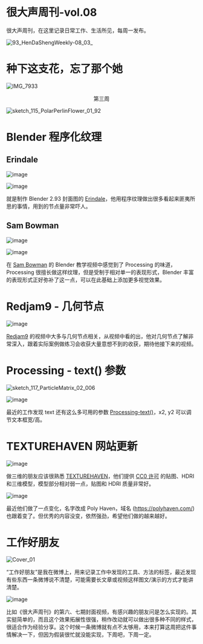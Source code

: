 # 很大声周刊-vol.08
很大声周刊，在这里记录日常工作、生活所见，每周一发布。

![93_HenDaShengWeekly-08_03_](https://user-images.githubusercontent.com/20842136/123507439-ef6b6580-d69b-11eb-95ba-7eb3c82942cb.png)

# 种下这支花，忘了那个她
![IMG_7933](https://user-images.githubusercontent.com/20842136/123507422-ce0a7980-d69b-11eb-98ee-64d9863863af.jpeg)
<p align="center">第三周</p>

![sketch_115_PolarPerlinFlower_01_92](https://user-images.githubusercontent.com/20842136/123508803-2e9db480-d6a4-11eb-8c33-5365e9e4c1ea.png)

# Blender 程序化纹理

## Erindale
![image](https://user-images.githubusercontent.com/20842136/123507749-b9c77c00-d69d-11eb-9d7c-f2efb8b6e14f.png)

![image](https://user-images.githubusercontent.com/20842136/123507781-f8f5cd00-d69d-11eb-9e5f-fb1e053d5927.png)

就是制作 Blender 2.93 封面图的 [Erindale](https://www.youtube.com/channel/UCGMyyn2FdEFcDfP1wQRh5lQ)，他用程序纹理做出很多看起来匪夷所思的事情，用到的节点量非常吓人。

## Sam Bowman
![image](https://user-images.githubusercontent.com/20842136/123507840-55f18300-d69e-11eb-895a-cdfd7e24a20d.png)

![image](https://user-images.githubusercontent.com/20842136/123507870-a9fc6780-d69e-11eb-82d1-8c9de521e823.png)

在 [Sam Bowman](https://www.youtube.com/channel/UCbODs2qqHISelcvKZybRMKg/videos) 的 Blender 教学视频中感觉到了 Processing 的味道，Processing 很擅长做这样纹理，但是受制于相对单一的表现形式，Blender 丰富的表现形式正好弥补了这一点，可以在此基础上添加更多视觉效果。

# Redjam9 - 几何节点
![image](https://user-images.githubusercontent.com/20842136/123508047-a5847e80-d69f-11eb-8331-14b809f99bc6.png)

[Redjam9](https://www.youtube.com/channel/UCpdGdXzKqCdOjrMR084sMRA/videos) 的视频中大多与几何节点相关，从视频中看的出，他对几何节点了解非常深入，跟着实际案例做练习会收获大量意想不到的收获，期待他接下来的视频。

# Processing - text() 参数
![sketch_117_ParticleMatrix_02_006](https://user-images.githubusercontent.com/20842136/123508741-c2bb4c00-d6a3-11eb-9ad4-a914f558f6cd.png)

![image](https://user-images.githubusercontent.com/20842136/123508143-26437a80-d6a0-11eb-8fe8-4fa89319d12a.png)

最近的工作发现 text 还有这么多可用的参数 [Processing-text()](https://processing.org/reference/text_.html)，x2, y2 可以调节文本框宽/高。

# TEXTUREHAVEN 网站更新
![image](https://user-images.githubusercontent.com/20842136/123508880-9e13a400-d6a4-11eb-82d3-5994cba81905.png)

做三维的朋友应该很熟悉 [TEXTUREHAVEN](https://texturehaven.com/)，他们提供 [CC0 许可](https://hdrihaven.com/p/license.php) 的贴图、HDRI 和三维模型，模型部分相对弱一点，贴图和 HDRI 质量非常好。

![image](https://user-images.githubusercontent.com/20842136/123509095-2ba3c380-d6a6-11eb-8df5-885a17552a35.png)

最近他们做了一点变化，名字改成 Poly Haven，域名 (https://polyhaven.com/) 也跟着变了。但优秀的内容没变，依然强劲，希望他们做的越来越好。

# 工作好朋友

![Cover_01](https://user-images.githubusercontent.com/20842136/123509242-d4eab980-d6a6-11eb-987b-2ce077ba19d3.png)

“工作好朋友”是我在微博上，用来记录工作中发现的工具、方法的标签，最近发现有些东西一条微博说不清楚，可能需要长文章或视频这样图文/演示的方式才能讲清楚。

![image](https://user-images.githubusercontent.com/20842136/123509653-4b88b680-d6a9-11eb-86a8-a35914dc0dce.png)

比如《很大声周刊》的第六、七期封面视频，有感兴趣的朋友问是怎么实现的。其实挺简单的，而且这个效果拓展性很强，稍作改动就可以做出很多种不同的样式，很适合作为经验分享。这个时候一条微博就有点不太够用，本来打算这周把这件事情解决一下，但因为假装很忙就没能实现，下周吧，下周一定。